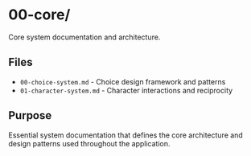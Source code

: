 # 00-core/

Core system documentation and architecture.

## Files
- `00-choice-system.md` - Choice design framework and patterns
- `01-character-system.md` - Character interactions and reciprocity

## Purpose
Essential system documentation that defines the core architecture and design patterns used throughout the application.
